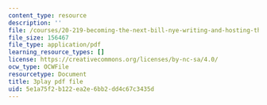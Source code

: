 ```yaml
---
content_type: resource
description: ''
file: /courses/20-219-becoming-the-next-bill-nye-writing-and-hosting-the-educational-show-january-iap-2015/5e1a75f2b122ea2e6bb2dd4c67c3435d_Docl3KOqnHI.pdf
file_size: 156467
file_type: application/pdf
learning_resource_types: []
license: https://creativecommons.org/licenses/by-nc-sa/4.0/
ocw_type: OCWFile
resourcetype: Document
title: 3play pdf file
uid: 5e1a75f2-b122-ea2e-6bb2-dd4c67c3435d
---
```

